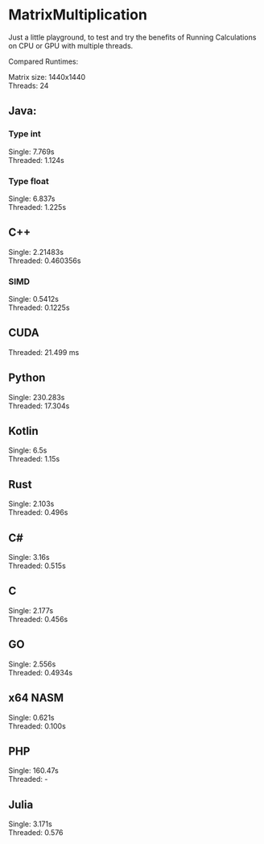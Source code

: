 # MatrixMultiplication
Just a little playground, to test and try the benefits of Running Calculations on CPU or GPU with multiple threads.

Compared Runtimes:

Matrix size: 1440x1440 <br>
Threads: 24


## Java:

### Type int
Single: 7.769s <br>
Threaded: 1.124s

### Type float
Single: 6.837s <br>
Threaded: 1.225s

## C++

Single:  2.21483s <br>
Threaded: 0.460356s

### SIMD

Single:  0.5412s <br>
Threaded: 0.1225s


## CUDA

Threaded: 21.499 ms

## Python

Single: 230.283s <br>
Threaded: 17.304s

## Kotlin

Single: 6.5s <br>
Threaded: 1.15s


## Rust

Single: 2.103s <br>
Threaded: 0.496s

## C#
Single: 3.16s <br>
Threaded: 0.515s

## C

Single: 2.177s <br>
Threaded: 0.456s


## GO

Single: 2.556s <br>
Threaded: 0.4934s

## x64 NASM

Single: 0.621s <br>
Threaded: 0.100s

## PHP

Single: 160.47s <br>
Threaded: -


## Julia 

Single: 3.171s <br>
Threaded: 0.576